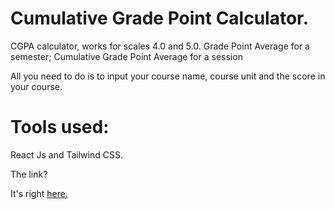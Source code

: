 # Cumulative Grade Point Calculator.

CGPA calculator, works for scales 4.0 and 5.0.
Grade Point Average for a semester; Cumulative Grade Point Average for a session

All you need to do is to input your course name, course unit and the score in your course.

# Tools used:
React Js and Tailwind CSS.

The link?

It's right [here.](https://my-cgpa-calculator-app.vercel.app/)
 
